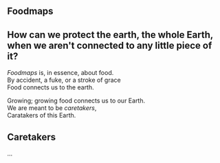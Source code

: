## Foodmaps

## How can we protect the earth, the whole Earth, when we aren't connected to any little piece of it?

_Foodmaps_ is, in essence, about food.  
By accident, a fuke, or a stroke of grace  
Food connects us to the earth.  

Growing; growing food connects us to our Earth.  
We are meant to be _caretakers_,  
Caratakers of this Earth.  

## Caretakers

... 
